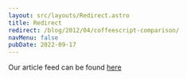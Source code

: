 ```yaml
---
layout: src/layouts/Redirect.astro
title: Redirect
redirect: /blog/2012/04/coffeescript-comparison/
navMenu: false
pubDate: 2022-09-17
---
```

<div>
Our article feed can be found <a href="/blog/2012/04/coffeescript-comparison/">here</a>
</div>
